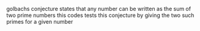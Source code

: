 golbachs conjecture states that any number can be written as the sum of two prime numbers
this codes tests this conjecture by giving the two such primes for a given number
